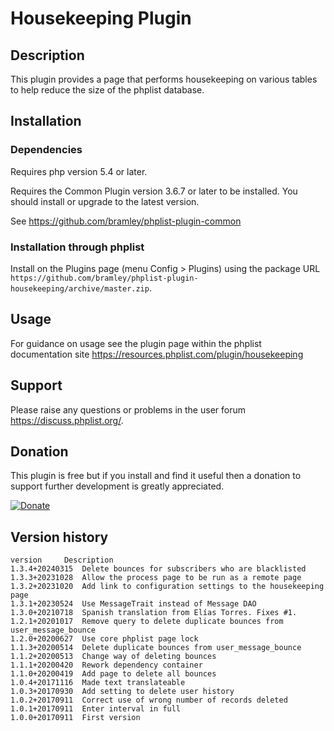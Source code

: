 # Housekeeping Plugin #

## Description ##

This plugin provides a page that performs housekeeping on various tables to help reduce the size of the phplist database.

## Installation ##

### Dependencies ###

Requires php version 5.4 or later.

Requires the Common Plugin version 3.6.7 or later to be installed. You should install or upgrade to the latest version.

See <https://github.com/bramley/phplist-plugin-common>

### Installation through phplist ###

Install on the Plugins page (menu Config > Plugins) using the package URL `https://github.com/bramley/phplist-plugin-housekeeping/archive/master.zip`.

## Usage ##

For guidance on usage see the plugin page within the phplist documentation site <https://resources.phplist.com/plugin/housekeeping>

## Support ##

Please raise any questions or problems in the user forum <https://discuss.phplist.org/>.

## Donation ##

This plugin is free but if you install and find it useful then a donation to support further development is greatly appreciated.

[![Donate](https://www.paypalobjects.com/en_US/i/btn/btn_donate_LG.gif)](https://www.paypal.com/cgi-bin/webscr?cmd=_s-xclick&hosted_button_id=W5GLX53WDM7T4)

## Version history ##

    version     Description
    1.3.4+20240315  Delete bounces for subscribers who are blacklisted
    1.3.3+20231028  Allow the process page to be run as a remote page
    1.3.2+20231020  Add link to configuration settings to the housekeeping page
    1.3.1+20230524  Use MessageTrait instead of Message DAO
    1.3.0+20210718  Spanish translation from Elías Torres. Fixes #1.
    1.2.1+20201017  Remove query to delete duplicate bounces from user_message_bounce
    1.2.0+20200627  Use core phplist page lock
    1.1.3+20200514  Delete duplicate bounces from user_message_bounce
    1.1.2+20200513  Change way of deleting bounces
    1.1.1+20200420  Rework dependency container
    1.1.0+20200419  Add page to delete all bounces
    1.0.4+20171116  Made text translateable
    1.0.3+20170930  Add setting to delete user history
    1.0.2+20170911  Correct use of wrong number of records deleted
    1.0.1+20170911  Enter interval in full
    1.0.0+20170911  First version
